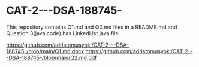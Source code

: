 # CAT-2---DSA-188745-
This repository contains Q1.md and Q2.md files in a README.md and Question 3(java code) has LinkedList.java file

https://github.com/adristomusyoki/CAT-2---DSA-188745-/blob/main/Q1.md.docx
https://github.com/adristomusyoki/CAT-2---DSA-188745-/blob/main/Q2.md.pdf


